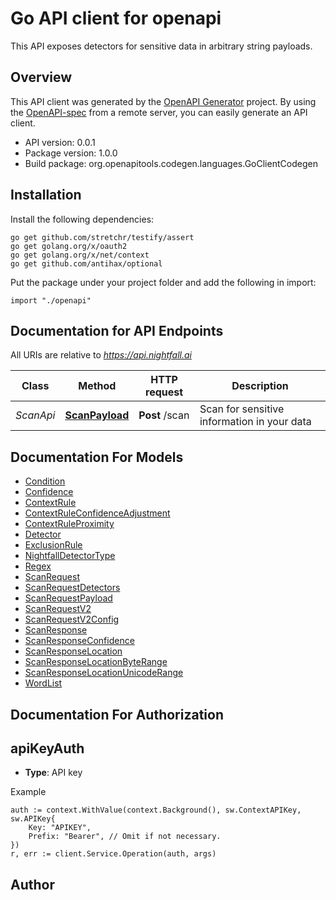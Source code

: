 # Go API client for openapi

This API exposes detectors for sensitive data in arbitrary string payloads.

## Overview
This API client was generated by the [OpenAPI Generator](https://openapi-generator.tech) project.  By using the [OpenAPI-spec](https://www.openapis.org/) from a remote server, you can easily generate an API client.

- API version: 0.0.1
- Package version: 1.0.0
- Build package: org.openapitools.codegen.languages.GoClientCodegen

## Installation

Install the following dependencies:

```shell
go get github.com/stretchr/testify/assert
go get golang.org/x/oauth2
go get golang.org/x/net/context
go get github.com/antihax/optional
```

Put the package under your project folder and add the following in import:

```golang
import "./openapi"
```

## Documentation for API Endpoints

All URIs are relative to *https://api.nightfall.ai*

Class | Method | HTTP request | Description
------------ | ------------- | ------------- | -------------
*ScanApi* | [**ScanPayload**](docs/ScanApi.md#scanpayload) | **Post** /scan | Scan for sensitive information in your data


## Documentation For Models

 - [Condition](docs/Condition.md)
 - [Confidence](docs/Confidence.md)
 - [ContextRule](docs/ContextRule.md)
 - [ContextRuleConfidenceAdjustment](docs/ContextRuleConfidenceAdjustment.md)
 - [ContextRuleProximity](docs/ContextRuleProximity.md)
 - [Detector](docs/Detector.md)
 - [ExclusionRule](docs/ExclusionRule.md)
 - [NightfallDetectorType](docs/NightfallDetectorType.md)
 - [Regex](docs/Regex.md)
 - [ScanRequest](docs/ScanRequest.md)
 - [ScanRequestDetectors](docs/ScanRequestDetectors.md)
 - [ScanRequestPayload](docs/ScanRequestPayload.md)
 - [ScanRequestV2](docs/ScanRequestV2.md)
 - [ScanRequestV2Config](docs/ScanRequestV2Config.md)
 - [ScanResponse](docs/ScanResponse.md)
 - [ScanResponseConfidence](docs/ScanResponseConfidence.md)
 - [ScanResponseLocation](docs/ScanResponseLocation.md)
 - [ScanResponseLocationByteRange](docs/ScanResponseLocationByteRange.md)
 - [ScanResponseLocationUnicodeRange](docs/ScanResponseLocationUnicodeRange.md)
 - [WordList](docs/WordList.md)


## Documentation For Authorization



## apiKeyAuth

- **Type**: API key

Example

```golang
auth := context.WithValue(context.Background(), sw.ContextAPIKey, sw.APIKey{
    Key: "APIKEY",
    Prefix: "Bearer", // Omit if not necessary.
})
r, err := client.Service.Operation(auth, args)
```



## Author



